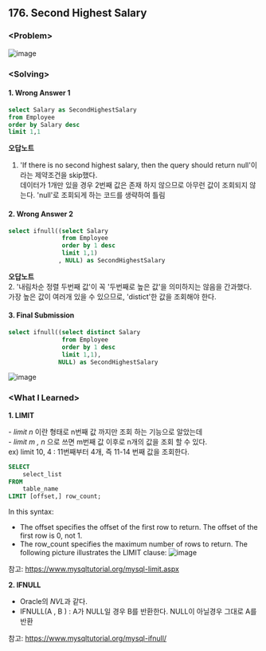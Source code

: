 ## 176. Second Highest Salary

### \<Problem\>
![image](https://user-images.githubusercontent.com/74705142/110578860-fa5fc000-81a8-11eb-974c-6352acfd58bf.png)

### \<Solving\>

#### 1. Wrong Answer 1
```sql
select Salary as SecondHighestSalary
from Employee 
order by Salary desc
limit 1,1
```
**오답노트**
1. 'If there is no second highest salary, then the query should return null'이라는 제약조건을 skip했다.  
    데이터가 1개만 있을 경우 2번째 값은 존재 하지 않으므로 아무런 값이 조회되지 않는다. 'null'로 조회되게 하는 코드를 생략하여 틀림 

#### 2. Wrong Answer 2
```sql
select ifnull((select Salary 
               from Employee 
               order by 1 desc
               limit 1,1)
              , NULL) as SecondHighestSalary
```
**오답노트**  
2. '내림차순 정렬 두번째 값'이 꼭 '두번째로 높은 값'을 의미하지는 않음을 간과했다.   
    가장 높은 값이 여러개 있을 수 있으므로, 'distict'한 값을 조회해야 한다.  
    
#### 3. Final Submission
```sql
select ifnull((select distinct Salary 
               from Employee 
               order by 1 desc
               limit 1,1),
              NULL) as SecondHighestSalary 
 ```
![image](https://user-images.githubusercontent.com/74705142/110585377-07ce7780-81b4-11eb-955c-4a3d507075b4.png)


### \<What I Learned\>  

**1. LIMIT**  

\- *limit n* 이란 형태로 n번째 값 까지만 조회 하는 기능으로 알았는데  
\- *limit m , n* 으로 쓰면 m번째 값 이후로 n개의 값을 조회 할 수 있다.   
    ex) limit 10, 4 : 11번째부터 4개, 즉 11-14 번째 값을 조회한다.
```sql
SELECT 
    select_list
FROM
    table_name
LIMIT [offset,] row_count;
```
In this syntax:
* The offset specifies the offset of the first row to return. The offset of the first row is 0, not 1.
* The row_count specifies the maximum number of rows to return.
The following picture illustrates the LIMIT clause:
![image](https://user-images.githubusercontent.com/74705142/110581946-cb4c4d00-81ae-11eb-8be9-84be0dc00fef.png)

참고: https://www.mysqltutorial.org/mysql-limit.aspx  
  
  
**2. IFNULL**  

- Oracle의 *NVL*과 같다. 
- IFNULL(A , B ) : A가 NULL일 경우 B를 반환한다. NULL이 아닐경우 그대로 A를 반환 


참고: https://www.mysqltutorial.org/mysql-ifnull/
